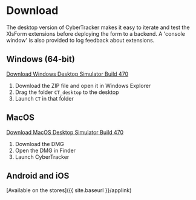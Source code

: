 # Download

The desktop version of CyberTracker makes it easy to iterate and test the XlsForm extensions before deploying the form to a backend. A 'console window' is also provided to log feedback about extensions.

## Windows (64-bit)
[Download Windows Desktop Simulator Build 470](https://ctwiki.blob.core.windows.net/bin/CT-build-470-win64.zip)

1. Download the ZIP file and open it in Windows Explorer
2. Drag the folder `CT_desktop` to the desktop
3. Launch `CT` in that folder

## MacOS
[Download MacOS Desktop Simulator Build 470](https://ctwiki.blob.core.windows.net/bin/CT-build-470-mac.dmg)

1. Download the DMG
2. Open the DMG in Finder
3. Launch CyberTracker

## Android and iOS
[Available on the stores]({{ site.baseurl }}/applink)
